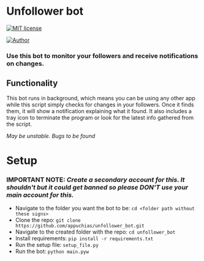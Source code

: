 # **Unfollower bot**
[![MIT license](https://img.shields.io/github/license/appuchias/unfollowers_bot?style=flat-square)](
https://github.com/appuchias/unfollowers_bot/blob/master/LICENSE)

[![Author](https://img.shields.io/badge/Project%20by-Appu-9cf)](
https://github.com/appuchias)


### Use this bot to monitor your followers and receive notifications on changes.

## **Functionality**
This bot runs in background, which means you can be using any other app while this script simply checks for changes in your followers. Once it finds them, it will show a notification explaining what it found. It also includes a tray icon to terminate the program or look for the latest info gathered from the script.

*May be unstable. Bugs to be found*

# Setup
### **IMPORTANT NOTE**: *Create a secondary account for this. It shouldn't but it could get banned so please DON'T use your main account for this.*

 - Navigate to the folder you want the bot to be: `cd <folder path without these signs>`
 - Clone the repo: `git clone https://github.com/appuchias/unfollower_bot.git`
 - Navigate to the created folder with the repo: `cd unfollower_bot`
 - Install requirements: `pip install -r requirements.txt`
 - Run the setup file: `setup_file.py`
 - Run the bot: `python main.pyw`